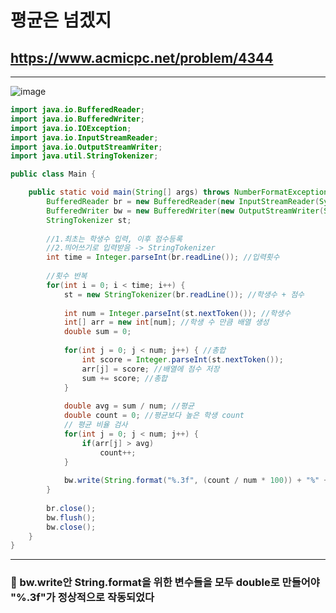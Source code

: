 # 평균은 넘겠지

## https://www.acmicpc.net/problem/4344

---

![image](https://user-images.githubusercontent.com/60961649/134068113-13faf155-c691-413e-bfeb-fe70eebe61a7.png)

```java
import java.io.BufferedReader;
import java.io.BufferedWriter;
import java.io.IOException;
import java.io.InputStreamReader;
import java.io.OutputStreamWriter;
import java.util.StringTokenizer;

public class Main {

	public static void main(String[] args) throws NumberFormatException, IOException {
		BufferedReader br = new BufferedReader(new InputStreamReader(System.in));
		BufferedWriter bw = new BufferedWriter(new OutputStreamWriter(System.out));
		StringTokenizer st;
		
		//1.최초는 학생수 입력, 이후 점수등록
		//2.띄어쓰기로 입력받음 -> StringTokenizer
		int time = Integer.parseInt(br.readLine()); //입력횟수
		
		//횟수 반복
		for(int i = 0; i < time; i++) {
			st = new StringTokenizer(br.readLine()); //학생수 + 점수
			
			int num = Integer.parseInt(st.nextToken()); //학생수
			int[] arr = new int[num]; //학생 수 만큼 배열 생성
			double sum = 0; 
			
			for(int j = 0; j < num; j++) { //총합
				int score = Integer.parseInt(st.nextToken());
				arr[j] = score; //배열에 점수 저장
				sum += score; //총합 
			}
			
			double avg = sum / num; //평균
			double count = 0; //평균보다 높은 학생 count
			// 평균 비율 검사
			for(int j = 0; j < num; j++) {
				if(arr[j] > avg)
					count++;
			}
			
			bw.write(String.format("%.3f", (count / num * 100)) + "%" + "\n");	
		}
		
		br.close();
		bw.flush();
		bw.close();
	}
}
```

---


### 📌 bw.write안 String.format을 위한 변수들을 모두 double로 만들어야 "%.3f"가 정상적으로 작동되었다
